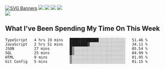 [![SVG Banners](https://svg-banners.vercel.app/api?type=typeWriter&text1=Hello!%20I'm%20Cat,%20a%20Software%20Engineer%20✨%20&width=1000&height=150)](https://github.com/Akshay090/svg-banners)
<img src="https://img.shields.io/badge/HTML5-E34F26?style=for-the-badge&logo=html5&logoColor=white"> <img src="https://img.shields.io/badge/CSS3-1572B6?style=for-the-badge&logo=css3&logoColor=white"/> <img src="https://img.shields.io/badge/JavaScript-323330?style=for-the-badge&logo=javascript&logoColor=F7DF1E"/> <img src="https://img.shields.io/badge/React-20232A?style=for-the-badge&logo=react&logoColor=61DAFB"/><br/>
<img src="https://www.codewars.com/users/Epicat/badges/small"/>
## What I've Been Spending My Time On This Week

<!--START_SECTION:waka-->

```text
TypeScript   4 hrs 19 mins   █████████████░░░░░░░░░░░░   51.46 %
JavaScript   2 hrs 51 mins   ████████▓░░░░░░░░░░░░░░░░   34.11 %
JSON         27 mins         █▒░░░░░░░░░░░░░░░░░░░░░░░   05.54 %
SQL          25 mins         █▒░░░░░░░░░░░░░░░░░░░░░░░   04.99 %
HTML         9 mins          ▒░░░░░░░░░░░░░░░░░░░░░░░░   01.95 %
Git Config   5 mins          ▒░░░░░░░░░░░░░░░░░░░░░░░░   01.15 %
```

<!--END_SECTION:waka-->

